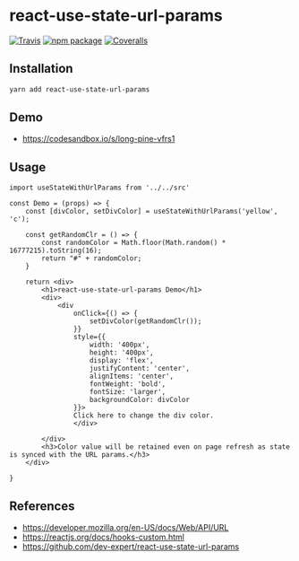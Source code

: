 # react-use-state-url-params

[![Travis][build-badge]][build]
[![npm package][npm-badge]][npm]
[![Coveralls][coveralls-badge]][coveralls]

## Installation

```sh
yarn add react-use-state-url-params
```

## Demo
- https://codesandbox.io/s/long-pine-vfrs1


## Usage
```
import useStateWithUrlParams from '../../src'

const Demo = (props) => {
	const [divColor, setDivColor] = useStateWithUrlParams('yellow', 'c');

	const getRandomClr = () => {
		const randomColor = Math.floor(Math.random() * 16777215).toString(16);
		return "#" + randomColor;
	}

	return <div>
		<h1>react-use-state-url-params Demo</h1>
		<div>
			<div
				onClick={() => {
					setDivColor(getRandomClr());
				}}
				style={{
					width: '400px',
					height: '400px',
					display: 'flex',
					justifyContent: 'center',
					alignItems: 'center',
					fontWeight: 'bold',
					fontSize: 'larger',
					backgroundColor: divColor
				}}>
				Click here to change the div color.
				</div>

		</div>
		<h3>Color value will be retained even on page refresh as state is synced with the URL params.</h3>
	</div>

}
```

## References
- https://developer.mozilla.org/en-US/docs/Web/API/URL
- https://reactjs.org/docs/hooks-custom.html
- https://github.com/dev-expert/react-use-state-url-params

[build-badge]: https://img.shields.io/travis/user/repo/master.png?style=flat-square
[build]: https://travis-ci.org/user/repo

[npm-badge]: https://img.shields.io/npm/v/npm-package.png?style=flat-square
[npm]: https://www.npmjs.org/package/npm-package

[coveralls-badge]: https://img.shields.io/coveralls/user/repo/master.png?style=flat-square
[coveralls]: https://coveralls.io/github/user/repo
